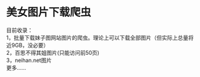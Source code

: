 # 美女图片下载爬虫
目前收录：  <br />
1，批量下载妹子图网站图片的爬虫。理论上可以下载全部图片（但实际上总量将近9GB，没必要）  <br />
2，百思不得其姐图片(只能访问前50页)  <br />
3，neihan.net图片  <br />
更多……
